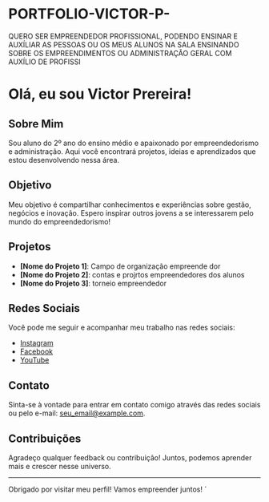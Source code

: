 # PORTFOLIO-VICTOR-P-
QUERO SER EMPREENDEDOR PROFISSIONAL, PODENDO ENSINAR E AUXÍLIAR AS PESSOAS OU OS MEUS ALUNOS NA SALA ENSINANDO SOBRE OS EMPREENDIMENTOS OU ADMINISTRAÇÃO GERAL COM AUXÍLIO DE PROFISSI
# Olá, eu sou Victor Prereira!

## Sobre Mim
Sou aluno do 2º ano do ensino médio e apaixonado por empreendedorismo e administração. Aqui você encontrará projetos, ideias e aprendizados que estou desenvolvendo nessa área.

## Objetivo
Meu objetivo é compartilhar conhecimentos e experiências sobre gestão, negócios e inovação. Espero inspirar outros jovens a se interessarem pelo mundo do empreendedorismo!

## Projetos
- **[Nome do Projeto 1]**: Campo de organização empreende dor
- **[Nome do Projeto 2]**: contas e projrtos empreendedores dos alunos
- **[Nome do Projeto 3]**: torneio empreendedor 

## Redes Sociais
Você pode me seguir e acompanhar meu trabalho nas redes sociais:
- [Instagram](https://www.instagram.com/seu_usuario)
- [Facebook](https://www.facebook.com/seu_usuario)
- [YouTube](https://www.youtube.com/c/seu_usuario)

## Contato
Sinta-se à vontade para entrar em contato comigo através das redes sociais ou pelo e-mail: seu_email@example.com.

## Contribuições
Agradeço qualquer feedback ou contribuição! Juntos, podemos aprender mais e crescer nesse universo.

---

Obrigado por visitar meu perfil! Vamos empreender juntos! ´
